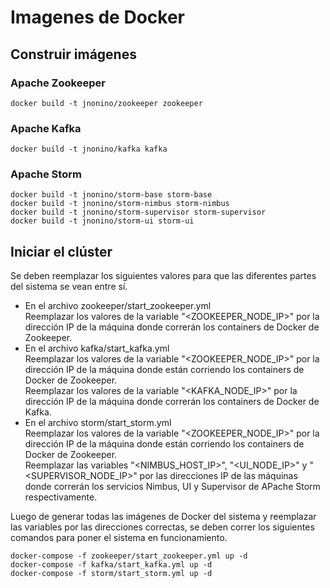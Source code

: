# Imagenes de Docker #

## Construir imágenes ##

### Apache Zookeeper ###
    
    docker build -t jnonino/zookeeper zookeeper
    
### Apache Kafka ###
    
    docker build -t jnonino/kafka kafka

### Apache Storm ###
    
    docker build -t jnonino/storm-base storm-base
    docker build -t jnonino/storm-nimbus storm-nimbus
    docker build -t jnonino/storm-supervisor storm-supervisor
    docker build -t jnonino/storm-ui storm-ui
   
## Iniciar el clúster ##

Se deben reemplazar los siguientes valores para que las diferentes
partes del sistema se vean entre sí.
- En el archivo zookeeper/start_zookeeper.yml  
Reemplazar los valores de la variable "<ZOOKEEPER_NODE_IP>" por
la dirección IP de la máquina donde correrán los containers de Docker
de Zookeeper.
- En el archivo kafka/start_kafka.yml  
Reemplazar los valores de la variable "<ZOOKEEPER_NODE_IP>" por
la dirección IP de la máquina donde están corriendo los containers de
Docker de Zookeeper.  
Reemplazar los valores de la variable "<KAFKA_NODE_IP>" por
la dirección IP de la máquina donde correrán los containers de Docker
de Kafka.
- En el archivo storm/start_storm.yml  
Reemplazar los valores de la variable "<ZOOKEEPER_NODE_IP>" por
la dirección IP de la máquina donde están corriendo los containers de
Docker de Zookeeper.  
Reemplazar las variables "<NIMBUS_HOST_IP>", "<UI_NODE_IP>" y
"<SUPERVISOR_NODE_IP>" por las direcciones IP de las máquinas donde
correrán los servicios Nimbus, UI y Supervisor de APache Storm
respectivamente.

Luego de generar todas las imágenes de Docker del sistema y 
reemplazar las variables por las direcciones correctas, se
deben correr los siguientes comandos para poner el sistema en
funcionamiento.

    docker-compose -f zookeeper/start_zookeeper.yml up -d
    docker-compose -f kafka/start_kafka.yml up -d
    docker-compose -f storm/start_storm.yml up -d
